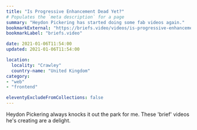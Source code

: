 ```yaml
---
title: "Is Progressive Enhancement Dead Yet?"
# Populates the `meta description` for a page
summary: "Heydon Pickering has started doing some fab videos again."
bookmarkExternal: "https://briefs.video/videos/is-progressive-enhancement-dead-yet/"
bookmarkLabel: "briefs.video"

date: 2021-01-06T11:54:00
updated: 2021-01-06T11:54:00

location:
  locality: "Crawley"
  country-name: "United Kingdom"
category:
- "web"
- "frontend"

eleventyExcludeFromCollections: false
---
```


Heydon Pickering always knocks it out the park for me. These 'brief' videos he's creating are a delight.


